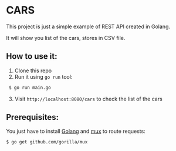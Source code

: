 # CARS

This project is just a simple example of REST API created in Golang.

It will show you list of the cars, stores in CSV file.

## How to use it:
1. Clone this repo
2. Run it using `go run` tool:
```sh
 $ go run main.go
```
3. Visit `http://localhost:8080/cars` to check the list of the cars

## Prerequisites:
You just have to install [Golang](https://golang.org/doc/install) and [mux](https://github.com/gorilla/mux) to route requests:
```sh
$ go get github.com/gorilla/mux
```
